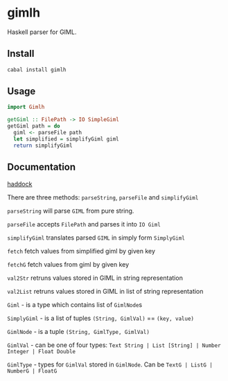 # gimlh

Haskell parser for GIML.

## Install

```bash
cabal install gimlh
```

## Usage

```haskell
import Gimlh

getGiml :: FilePath -> IO SimpleGiml
getGiml path = do
  giml <- parseFile path
  let simplified = simplifyGiml giml
  return simplifyGiml
```

## Documentation

[haddock](http://hackage.haskell.org/package/gimlh-0.1.0.0/docs/Gimlh.html)

There are three methods: `parseString`, `parseFile` and `simplifyGiml`

`parseString` will parse `GIML` from pure string.

`parseFile` accepts `FilePath` and parses it into `IO Giml`

`simplifyGiml` translates parsed `GIML` in simply form `SimplyGiml`

`fetch` fetch values from simplified giml by given key

`fetchG` fetch values from giml by given key

`val2Str` retruns values stored in GIML in string representation

`val2List` retruns values stored in GIML in list of string representation

`Giml` - is a type which contains list of `GimlNode`s

`SimplyGiml` - is a list of tuples `(String, GimlVal)` == `(key, value)`

`GimlNode` - is a tuple `(String, GimlType, GimlVal)`

`GimlVal` - can be one of four types: `Text String | List [String] | Number Integer | Float Double`

`GimlType` - types for `GimlVal` stored in `GimlNode`. Can be `TextG | ListG | NumberG | FloatG`
